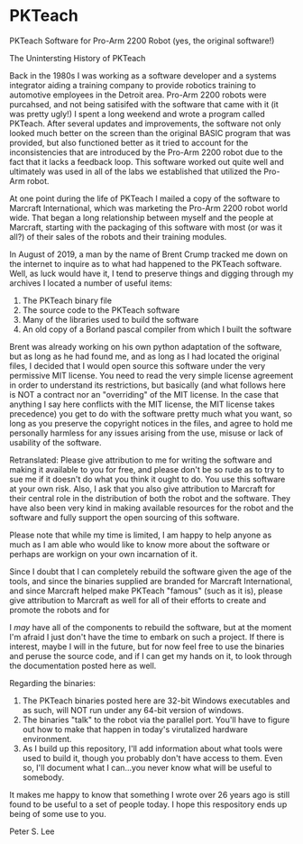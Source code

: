 # PKTeach
PKTeach Software for Pro-Arm 2200 Robot (yes, the original software!)

The Unintersting History of PKTeach

Back in the 1980s I was working as a software developer and a systems integrator aiding a training company to provide robotics training to automotive employees in the Detroit area. Pro-Arm 2200 robots were purcahsed, and not being satisifed with the software that came with it (it was pretty ugly!) I spent a long weekend and wrote a program called PKTeach. After several updates and improvements, the software not only looked much better on the screen than the original BASIC program that was provided, but also functioned better as it tried to account for the inconsistencies that are introduced by the Pro-Arm 2200 robot due to the fact that it lacks a feedback loop. This software worked out quite well and ultimately was used in all of the labs we established that utilized the Pro-Arm robot.  

At one point during the life of PKTeach I mailed a copy of the software to Marcraft International, which was marketing the Pro-Arm 2200 robot world wide. That began a long relationship between myself and the people at Marcraft, starting with the packaging of this software with most (or was it all?) of their sales of the robots and their training modules. 

In August of 2019, a man by the  name of Brent Crump tracked me down on the internet to inquire as to what had happened to the PKTeach software. Well, as luck would have it, I tend to preserve things and digging through my archives I located a number of useful items:

1) The PKTeach binary file
2) The source code to the PKTeach software
3) Many of the libraries used to build the software
4) An old copy of a Borland pascal compiler from which I built the software

Brent was already working on his own python adaptation of the software, but as long as he had found me, and as long as I had located the original files, I decided that I would open source this software under the very permissive MIT license. You need to read the very simple license agreement in order to understand its restrictions, but basically (and what follows here is NOT a contract nor an "overriding" of the MIT license. In the case that anything I say here conflicts with the MIT license, the MIT license takes precedence) you get to do with the software pretty much what you want, so long as you preserve the copyright notices in the files, and agree to hold me personally harmless for any issues arising from the use, misuse or lack of usability of the software. 

Retranslated: Please give attribution to me for writing the software and making it available to you for free, and please don't be so rude as to try to sue me if it doesn't do what you think it ought to do. You use this software at your own risk. Also, I ask that you also give attribution to Marcraft for their central role in the distribution of both the robot and the software. They have also been very kind in making available resources for the robot and the software and fully support the open sourcing of this software.

Please note that while my time is limited, I am happy to help anyone as much as I am able who would like to know more about the software or perhaps are workign on your own incarnation of it. 

Since I doubt that I can completely rebuild the software given the age of the tools, and since the binaries supplied are branded for Marcraft International, and since Marcraft helped make PKTeach "famous" (such as it is), please give attribution to Marcraft as well for all of their efforts to create and promote the robots and for 

I *may* have all of the components to rebuild the software, but at the moment I'm afraid I just don't have the time to embark on such a project. If there is interest, maybe I will in the future, but for now feel free to use the binaries and peruse the source code, and if I can get my hands on it, to look through the documentation posted here as well. 

Regarding the binaries: 
1) The PKTeach binaries posted here are 32-bit Windows executables and as such, will NOT run under any 64-bit version of windows. 
2) The binaries "talk" to the robot via the parallel port. You'll have to figure out how to make that happen in today's virutalized hardware environment. 
3) As I build up this repository, I'll add information about what tools were used to build it, though you probably don't have access to them. Even so, I'll document what I can...you never know what will be useful to somebody. 

It makes me happy to know that something I wrote over 26 years ago is still found to be useful to a set of people today. I hope this respository ends up being of some use to you. 

Peter S. Lee
